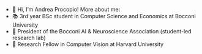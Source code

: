 - 👋 Hi, I’m Andrea Procopio! More about me:
- 📚 3rd year BSc student in Computer Science and Economics at Bocconi University
- 🤖 President of the Bocconi AI & Neuroscience Association (student-led research lab)
- 🔬 Research Fellow in Computer Vision at Harvard University

<!---
Andrea-Procopio/Andrea-Procopio is a ✨ special ✨ repository because its `README.md` (this file) appears on your GitHub profile.
You can click the Preview link to take a look at your changes.
--->
